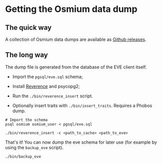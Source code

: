 Getting the Osmium data dump
============================

The quick way
-------------

A collection of Osmium data dumps are available as [Github releases](https://github.com/osmium-org/osmium/releases).

The long way
------------

The dump file is generated from the database of the EVE client
itself.

* Import the `pgsql/eve.sql` schema;

* Install [Reverence](https://github.com/DarkFenX/reverence) and psycopg2;

* Run the `./bin/reverence_insert` script.

* Optionally insert traits with `./bin/insert_traits`. Requires a Phobos dump.

~~~~
# Import the schema
psql osmium osmium_user < pgsql/eve.sql

./bin/reverence_insert -c <path_to_cache> <path_to_eve>
~~~~

That's it! You can now dump the eve schema for later use (for example
by using the `backup_eve` script).

~~~~
./bin/backup_eve
~~~~
